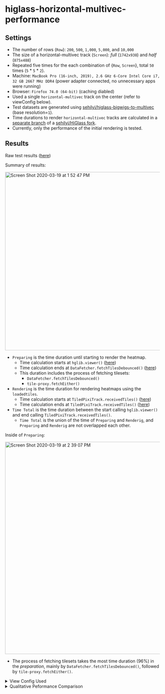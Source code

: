 # higlass-horizontal-multivec-performance

## Settings
- The number of rows (`Row`): `200`, `500`, `1,000`, `5,000`, and `10,000`
- The size of a horizontal-multivec track (`Screen`): _full_ (`1742x938`) and _half_ (`875x488`)
- Repeated five times for the each combination of {`Row`, `Screen`}, total `50` times (`5` * `5` * `2`).
- Machine: `MacBook Pro (16-inch, 2019), 2.6 GHz 6-Core Intel Core i7, 32 GB 2667 MHz DDR4` (power adapter connected, no unnecessary apps were running)
- Browser: `Firefox 74.0 (64-bit)` (caching diabled)
- Used a single `horizontal-multivec` track on the center (refer to viewConfig below).
- Test datasets are generated using [sehilyi/higlass-bigwigs-to-multivec](https://github.com/sehilyi/higlass-bigwigs-to-multivec) (base resolution=`1`).
- Time durations to render `horizontal-multivec` tracks are calculated in a [separate branch](https://github.com/sehilyi/higlass/tree/sehilyi/bottleneck) of a [sehilyi/HiGlass fork](https://github.com/sehilyi/higlass/).
- Currently, only the performance of the initial rendering is tested.

## Results
Raw test results ([here](https://docs.google.com/spreadsheets/d/1tKy2PKL6rM5LCi-hvITD9UjhbuMef35b49YBUDroN-c/edit#gid=0))

Summary of results:

<img width="579" alt="Screen Shot 2020-03-19 at 1 52 47 PM" src="https://user-images.githubusercontent.com/9922882/77098863-7043a800-69e9-11ea-9ddd-bf3e547d6e5b.png">

- `Preparing` is the time duration until starting to render the heatmap.
    - Time calculation starts at `hglib.viewer()` ([here](https://github.com/sehilyi/higlass/blob/68573be63d652960539f92bbceeefb65ee393fa5/app/scripts/hglib.js#L108))
    - Time calculation ends at `DataFetcher.fetchTilesDebounced()` ([here](https://github.com/sehilyi/higlass/blob/68573be63d652960539f92bbceeefb65ee393fa5/app/scripts/DataFetcher.js#L224))
    - This duration includes the process of fetching tilesets:
        - `DataFetcher.fetchTilesDebounced()`
        - `tile-proxy.fetchEither()`
- `Rendering` is the time duration for rendering heatmaps using the `loadedtiles`.
    - Time calculation starts at `TiledPixiTrack.receivedTiles()` ([here](https://github.com/sehilyi/higlass/blob/68573be63d652960539f92bbceeefb65ee393fa5/app/scripts/TiledPixiTrack.js#L646))
    - Time calculation ends at `TiledPixiTrack.receivedTiles()` ([here](https://github.com/sehilyi/higlass/blob/68573be63d652960539f92bbceeefb65ee393fa5/app/scripts/TiledPixiTrack.js#L736))
- `Time Total` is the time duration between the start calling `hglib.viewer()` and end calling `TiledPixiTrack.receivedTiles()`.
    - `Time Total` is the union of the time of `Preparing` and `Renderig`, and `Preparing` and `Renderig` are not overlapped each other.

Inside of `Preparing`:

<img width="689" alt="Screen Shot 2020-03-19 at 2 39 07 PM" src="https://user-images.githubusercontent.com/9922882/77102560-6ae95c00-69ef-11ea-8190-185761de93bb.png">

- The process of fetching tilesets takes the most time duration (96%) in the _preparation_, mainly by `DataFetcher.fetchTilesDebounced()`, followed by `tile-proxy.fetchEither()`.

<details>
<summary>View Config Used</summary>

```javascript
{
  "editable": true,
  "zoomFixed": false,
  "trackSourceServers": [
    "http://localhost:8001/api/v1"
  ],
  "exportViewUrl": "/api/v1/viewconfs",
  "views": [
    {
      "initialXDomain": [
        1,
        10000
      ],
      "initialYDomain": [
        1,
        10000
      ],
      "tracks": {
        "top": [],
        "left": [],
        "center": [
          {
            "type": "horizontal-multivec",
            "uid": "cistrome-track-1",
            "tilesetUid": TILESETUID,
            "server": "http://localhost:8001/api/v1",
            "options": {
              "labelPosition": "hidden",
              "labelColor": "black",
              "labelTextOpacity": 0.4,
              "valueScaling": "linear",
              "trackBorderWidth": 0,
              "trackBorderColor": "black",
              "heatmapValueScaling": "linear",
              "name": "6_treat.multires.mv5",
              "labelLeftMargin": 0,
              "labelRightMargin": 0,
              "labelTopMargin": 0,
              "labelBottomMargin": 0,
              "labelShowResolution": true,
              "minHeight": 100,
              "colorbarPosition": "bottomLeft",
              "labelShowAssembly": true,
              "colorbarBackgroundColor": "#ffffff",
              "scaleStartPercent": "0.00000",
              "scaleEndPercent": "1.00000",
              "selectedRow": null
            },
            "width": 2530,
            "height": 458,
            "resolutions": [
              16777216,
              8388608,
              4194304,
              2097152,
              1048576,
              524288,
              262144,
              131072,
              65536,
              32768,
              16384,
              8192,
              4096,
              2048,
              1024,
              512,
              256,
              128,
              64,
              32,
              16,
              8,
              4,
              2,
              1
            ]
          }
        ],
        "bottom": [],
        "right": [],
        "whole": [],
        "gallery": []
      },
      "layout": {
        "w": 12,
        "h": 90,
        "x": 0,
        "y": 0,
        "moved": false,
        "static": false
      },
      "uid": "cistrome-view-1"
    }
  ],
  "zoomLocks": {
    "locksByViewUid": {},
    "locksDict": {}
  },
  "locationLocks": {
    "locksByViewUid": {},
    "locksDict": {}
  },
  "valueScaleLocks": {
    "locksByViewUid": {},
    "locksDict": {}
  }
};
```
</details>

<details>
<summary>Qualitative Peformance Comparison</summary>

### 200 Rows
[![Watch the video](https://img.youtube.com/vi/pebwrWi7G5E/hqdefault.jpg)](https://youtu.be/pebwrWi7G5E)

### 500 Rows
[![Watch the video](https://img.youtube.com/vi/HuCBCqyKLRE/hqdefault.jpg)](https://youtu.be/HuCBCqyKLRE)

### 1,000 Rows
[![Watch the video](https://img.youtube.com/vi/8HpQGxgV3PY/hqdefault.jpg)](https://youtu.be/8HpQGxgV3PY)

### 5,000 Rows
[![Watch the video](https://img.youtube.com/vi/E1xhX0NgrmM/hqdefault.jpg)](https://youtu.be/E1xhX0NgrmM)

### 10,000 Rows
[![Watch the video](https://img.youtube.com/vi/am_R3d7omH4/hqdefault.jpg)](https://youtu.be/am_R3d7omH4)
</details>
